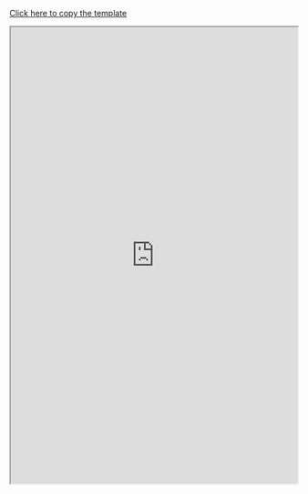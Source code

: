 [Click here to copy the template](https://docs.google.com/document/d/1jd87X8mJHwGP7Ne-olzTRIGZSEvTz4GkY_fanGzdqFA/copy)

<iframe src="https://docs.google.com/document/d/e/2PACX-1vSXmfhntSrEeWgNmwCXRcwO8u2cNA38YUTA0LegBUGiQh0msgTpxHB14nMJdPOq-x816fpgj2BLUF0q/pub?embedded=true" width="100%" height="800vh"></iframe>